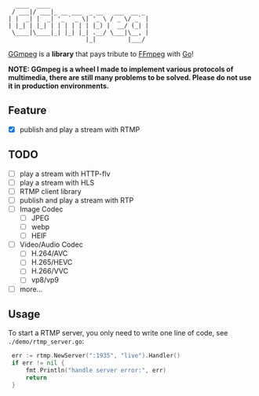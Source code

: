 ```
  ____  ____                            
 / ___|/ ___|_ __ ___  _ __   ___  __ _ 
| |  _| |  _| '_ ` _ \| '_ \ / _ \/ _` |
| |_| | |_| | | | | | | |_) |  __/ (_| |
 \____|\____|_| |_| |_| .__/ \___|\__, |
                      |_|         |___/ 
```

[GGmpeg](https://github.com/SmartBrave/GGmpeg) is a **library** that pays tribute to [FFmpeg](https://ffmpeg.org/) with [Go](https://golang.org/)!

**NOTE: GGmpeg is a wheel I made to implement various protocols of multimedia, there are still many problems to be solved. Please do not use it in production environments.**

## Feature
- [x] publish and play a stream with RTMP

## TODO
- [ ] play a stream with HTTP-flv
- [ ] play a stream with HLS
- [ ] RTMP client library
- [ ] publish and play a stream with RTP
- [ ] Image Codec
  - [ ] JPEG
  - [ ] webp
  - [ ] HEIF
- [ ] Video/Audio Codec
  - [ ] H.264/AVC
  - [ ] H.265/HEVC
  - [ ] H.266/VVC
  - [ ] vp8/vp9
- [ ] more...

## Usage
To start a RTMP server, you only need to write one line of code, see `./demo/rtmp_server.go`:
```go
 err := rtmp.NewServer(":1935", "live").Handler()
 if err != nil {
     fmt.Println("handle server error:", err)
     return
 }
```
